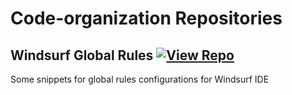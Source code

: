 # Code-organization Repositories

## Windsurf Global Rules [![View Repo](https://img.shields.io/badge/view-repo-green)](https://github.com/danielrosehill/Windsurf-Global-Rules)
Some snippets for global rules configurations for Windsurf IDE

